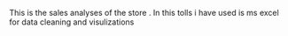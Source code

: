 This is the sales analyses of the store .
In this tolls i have used is ms excel for data cleaning and visulizations

